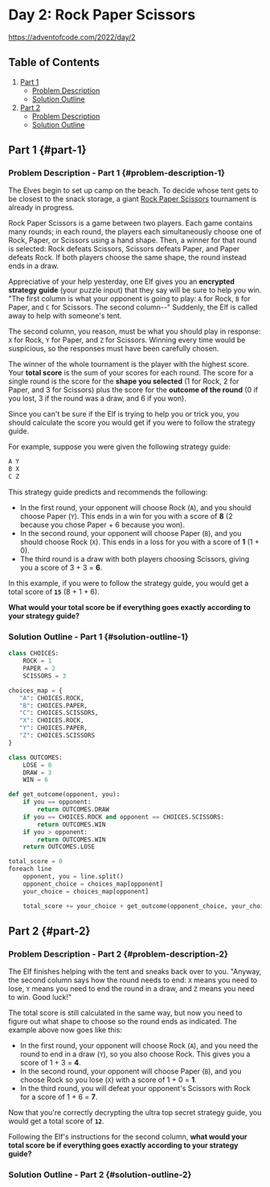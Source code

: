 # Day 2: Rock Paper Scissors

<https://adventofcode.com/2022/day/2>

## Table of Contents

1. [Part 1](#part-1)
   - [Problem Description](#problem-description-1)
   - [Solution Outline](#solution-outline-1)
1. [Part 2](#part-2)
   - [Problem Description](#problem-description-2)
   - [Solution Outline](#solution-outline-2)

## Part 1 {#part-1}

### Problem Description - Part 1 {#problem-description-1}

The Elves begin to set up camp on the beach. To decide whose tent gets to be closest to the snack storage, a giant [Rock Paper Scissors](https://adventofcode.com/2022/day/2https://en.wikipedia.org/wiki/Rock_paper_scissors) tournament is already in progress.

Rock Paper Scissors is a game between two players. Each game contains many rounds; in each round, the players each simultaneously choose one of Rock, Paper, or Scissors using a hand shape. Then, a winner for that round is selected: Rock defeats Scissors, Scissors defeats Paper, and Paper defeats Rock. If both players choose the same shape, the round instead ends in a draw.

Appreciative of your help yesterday, one Elf gives you an **encrypted strategy guide** (your puzzle input) that they say will be sure to help you win. "The first column is what your opponent is going to play: `A` for Rock, `B` for Paper, and `C` for Scissors. The second column--" Suddenly, the Elf is called away to help with someone's tent.

The second column, you reason, must be what you should play in response: `X` for Rock, `Y` for Paper, and `Z` for Scissors. Winning every time would be suspicious, so the responses must have been carefully chosen.

The winner of the whole tournament is the player with the highest score. Your **total score** is the sum of your scores for each round. The score for a single round is the score for the **shape you selected** (1 for Rock, 2 for Paper, and 3 for Scissors) plus the score for the **outcome of the round** (0 if you lost, 3 if the round was a draw, and 6 if you won).

Since you can't be sure if the Elf is trying to help you or trick you, you should calculate the score you would get if you were to follow the strategy guide.

For example, suppose you were given the following strategy guide:

```python
A Y
B X
C Z
```

This strategy guide predicts and recommends the following:

- In the first round, your opponent will choose Rock (`A`), and you should choose Paper (`Y`). This ends in a win for you with a score of **8** (2 because you chose Paper + 6 because you won).
- In the second round, your opponent will choose Paper (`B`), and you should choose Rock (`X`). This ends in a loss for you with a score of **1** (1 + 0).
- The third round is a draw with both players choosing Scissors, giving you a score of 3 + 3 = **6**.

In this example, if you were to follow the strategy guide, you would get a total score of **`15`** (8 + 1 + 6).

**What would your total score be if everything goes exactly according to your strategy guide?**

### Solution Outline - Part 1 {#solution-outline-1}

```python
class CHOICES:
    ROCK = 1
    PAPER = 2
    SCISSORS = 3

choices_map = {
   "A": CHOICES.ROCK,
   "B": CHOICES.PAPER,
   "C": CHOICES.SCISSORS,
   "X": CHOICES.ROCK,
   "Y": CHOICES.PAPER,
   "Z": CHOICES.SCISSORS
}

class OUTCOMES:
    LOSE = 0
    DRAW = 3
    WIN = 6

def get_outcome(opponent, you):
    if you == opponent:
        return OUTCOMES.DRAW
    if you == CHOICES.ROCK and opponent == CHOICES.SCISSORS:
        return OUTCOMES.WIN
    if you > opponent:
        return OUTCOMES.WIN
    return OUTCOMES.LOSE

total_score = 0
foreach line
    opponent, you = line.split()
    opponent_choice = choices_map[opponent]
    your_choice = choices_map[opponent]

    total_score += your_choice + get_outcome(opponent_choice, your_choice)
```

## Part 2 {#part-2}

### Problem Description - Part 2 {#problem-description-2}

The Elf finishes helping with the tent and sneaks back over to you. "Anyway, the second column says how the round needs to end: `X` means you need to lose, `Y` means you need to end the round in a draw, and `Z` means you need to win. Good luck!"

The total score is still calculated in the same way, but now you need to figure out what shape to choose so the round ends as indicated. The example above now goes like this:

- In the first round, your opponent will choose Rock (`A`), and you need the round to end in a draw (`Y`), so you also choose Rock. This gives you a score of 1 + 3 = **4**.
- In the second round, your opponent will choose Paper (`B`), and you choose Rock so you lose (`X`) with a score of 1 + 0 = **1**.
- In the third round, you will defeat your opponent's Scissors with Rock for a score of 1 + 6 = **7**.

Now that you're correctly decrypting the ultra top secret strategy guide, you would get a total score of **`12`**.

Following the Elf's instructions for the second column, **what would your total score be if everything goes exactly according to your strategy guide?**

### Solution Outline - Part 2 {#solution-outline-2}
